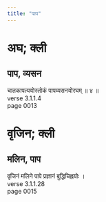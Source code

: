 ```yaml
---
title: "पाप"
---
```


# अघ; क्ली
## पाप, व्यसन
चातकापत्ययोस्तोकं पापव्यसनयोरघम् ॥ ४ ॥<br />verse 3.1.1.4<br />page 0013

# वृजिन; क्ली
## मलिन, पाप
वृजिनं मलिने पापे प्रज्ञानं बुद्धिचिह्नयोः ।<br />verse 3.1.1.28<br />page 0015

